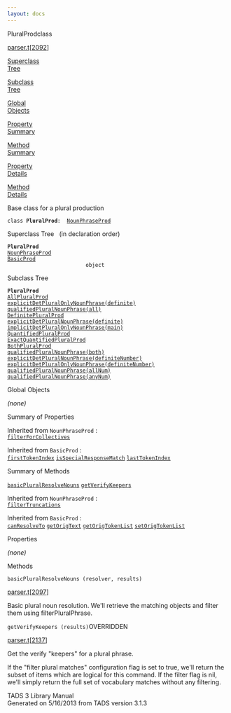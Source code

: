 ```yaml
---
layout: docs
---
```

<span class="title">PluralProd</span><span class="type">class</span>

[parser.t](../file/parser.t.html)\[[2092](../source/parser.t.html#2092)\]

[Superclass  
Tree](#_SuperClassTree_)

[Subclass  
Tree](#_SubClassTree_)

[Global  
Objects](#_ObjectSummary_)

[Property  
Summary](#_PropSummary_)

[Method  
Summary](#_MethodSummary_)

[Property  
Details](#_Properties_)

[Method  
Details](#_Methods_)



Base class for a plural production

`class `**`PluralProd`**` :   `[`NounPhraseProd`](../object/NounPhraseProd.html)



<span id="_SuperClassTree_"></span>



<span class="hdln">Superclass Tree</span>   (in declaration order)



**`PluralProd`**  
[`NounPhraseProd`](../object/NounPhraseProd.html)  
[`BasicProd`](../object/BasicProd.html)  
`                         object`  
<span id="_SubClassTree_"></span>



<span class="hdln">Subclass Tree</span>  



**`PluralProd`**  
[`AllPluralProd`](../object/AllPluralProd.html)  
[`explicitDetPluralOnlyNounPhrase(definite)`](../object/explicitDetPluralOnlyNounPhrase(definite).html)  
[`qualifiedPluralNounPhrase(all)`](../object/qualifiedPluralNounPhrase(all).html)  
[`DefinitePluralProd`](../object/DefinitePluralProd.html)  
[`explicitDetPluralNounPhrase(definite)`](../object/explicitDetPluralNounPhrase(definite).html)  
[`implicitDetPluralOnlyNounPhrase(main)`](../object/implicitDetPluralOnlyNounPhrase(main).html)  
[`QuantifiedPluralProd`](../object/QuantifiedPluralProd.html)  
[`ExactQuantifiedPluralProd`](../object/ExactQuantifiedPluralProd.html)  
[`BothPluralProd`](../object/BothPluralProd.html)  
[`qualifiedPluralNounPhrase(both)`](../object/qualifiedPluralNounPhrase(both).html)  
[`explicitDetPluralNounPhrase(definiteNumber)`](../object/explicitDetPluralNounPhrase(definiteNumber).html)  
[`explicitDetPluralOnlyNounPhrase(definiteNumber)`](../object/explicitDetPluralOnlyNounPhrase(definiteNumber).html)  
[`qualifiedPluralNounPhrase(allNum)`](../object/qualifiedPluralNounPhrase(allNum).html)  
[`qualifiedPluralNounPhrase(anyNum)`](../object/qualifiedPluralNounPhrase(anyNum).html)  
<span id="_ObjectSummary_"></span>



<span class="hdln">Global Objects</span>  



*(none)* <span id="_PropSummary_"></span>



<span class="hdln">Summary of Properties</span>  





Inherited from `NounPhraseProd` :  
[`filterForCollectives`](../object/NounPhraseProd.html#filterForCollectives)

Inherited from `BasicProd` :  
[`firstTokenIndex`](../object/BasicProd.html#firstTokenIndex) [`isSpecialResponseMatch`](../object/BasicProd.html#isSpecialResponseMatch) [`lastTokenIndex`](../object/BasicProd.html#lastTokenIndex)

<span id="_MethodSummary_"></span>



<span class="hdln">Summary of Methods</span>  



[`basicPluralResolveNouns`](#basicPluralResolveNouns) [`getVerifyKeepers`](#getVerifyKeepers)

Inherited from `NounPhraseProd` :  
[`filterTruncations`](../object/NounPhraseProd.html#filterTruncations)

Inherited from `BasicProd` :  
[`canResolveTo`](../object/BasicProd.html#canResolveTo) [`getOrigText`](../object/BasicProd.html#getOrigText) [`getOrigTokenList`](../object/BasicProd.html#getOrigTokenList) [`setOrigTokenList`](../object/BasicProd.html#setOrigTokenList)

<span id="_Properties_"></span>



<span class="hdln">Properties</span>  



*(none)* <span id="_Methods_"></span>



<span class="hdln">Methods</span>  



<span id="basicPluralResolveNouns"></span>

`basicPluralResolveNouns (resolver, results)`

[parser.t](../file/parser.t.html)\[[2097](../source/parser.t.html#2097)\]



Basic plural noun resolution. We'll retrieve the matching objects and
filter them using filterPluralPhrase.



<span id="getVerifyKeepers"></span>

`getVerifyKeepers (results)`<span class="rem">OVERRIDDEN</span>

[parser.t](../file/parser.t.html)\[[2137](../source/parser.t.html#2137)\]



Get the verify "keepers" for a plural phrase.

If the "filter plural matches" configuration flag is set to true, we'll
return the subset of items which are logical for this command. If the
filter flag is nil, we'll simply return the full set of vocabulary
matches without any filtering.





TADS 3 Library Manual  
Generated on 5/16/2013 from TADS version 3.1.3



